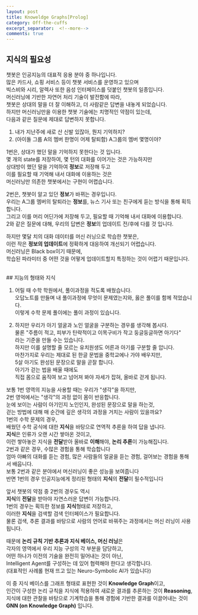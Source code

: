 ```yaml
---
layout: post
title: Knoweldge Graphs[Prolog]
category: Off-the-cuffs
excerpt_separator:  <!--more-->
comments: true
---
```


## 지식의 필요성  

챗봇은 인공지능의 대표적 응용 분야 중 하나입니다.  
많은 카드사, 쇼핑 서비스 등이 챗봇 서비스를 운영하고 있으며  
빅스비와 시리, 알렉사 또한 음성 인터페이스를 덧붙인 챗봇의 일종입니다.  
머신러닝에 기반한 자연어 처리 기술이 발전함에 따라,  
챗봇은 상대의 말을 더 잘 이해하고, 더 사람같은 답변을 내놓게 되었습니다.  
하지만 머신러닝만을 이용한 챗봇 기술에는 치명적인 약점이 있는데,  
다음과 같은 질문에 제대로 답변하지 못합니다.  

1. 내가 지난주에 새로 산 신발 있잖아, 뭔지 기억하지?  
2. (아이돌 그룹 A의 멤버 한명이 어제 탈퇴함) A그룹의 멤버 몇명이야?  

1번은, 상대가 했던 말을 기억하지 못한다는 것 입니다.  
몇 개의 state를 저장하여, 몇 턴의 대화를 이어가는 것은 가능하지만  
상대방이 했던 말을 기억하여 **정보**로 저장해 두고  
이를 필요할 때 기억해 내서 대화에 이용하는 것은  
머신러닝만 의존한 챗봇에서는 구현이 어렵습니다.   

2번은, 챗봇이 알고 있던 **정보**가 바뀌는 경우입니다.  
우리는 A그룹 멤버의 탈퇴라는 **정보**를, 뉴스 기사 또는 친구에게 듣는 방식을 통해 획득합니다.  
그리고 이를 머리 어딘가에 저장해 두고, 필요할 때 기억해 내서 대화에 이용합니다.  
2와 같은 질문에 대해, 우리의 답변은 **정보**의 업데이트 전/후에 다를 것 입니다.  

하지만 몇달 치의 대화 데이터를 머신 러닝으로 학습한 챗봇은,  
이런 작은 **정보의 업데이트**에 정확하게 대응하여 개선되기 어렵습니다.  
머신러닝은 Black box이기 때문에,  
학습된 파라미터 중 어떤 것을 어떻게 업데이트할지 특정하는 것이 어렵기 때문입니다.  

<br>
## 지능의 형태와 지식  

1. 어릴 때 수학 학원에서, 풀이과정을 적도록 배웠습니다.  
오답노트를 만들며 내 풀이과정에 무엇이 문제였는지와, 옳은 풀이를 함께 적었습니다.  
이렇게 수학 문제 풀이에는 풀이 과정이 있습니다.   

2. 하지만 우리가 아기 얼굴과 노인 얼굴을 구분하는 경우를 생각해 봅시다.   
물론 "주름이 적고, 피부가 탄략적이고 이목구비가 작고 둥글둥글하면 아기다"  
라는 기준을 만들 수는 있습니다.  
하지만 이를 설명할 줄 모르는 유치원생도 어른과 아기를 구분할 줄 압니다.   
마찬가지로 우리는 제대로 된 한글 문법을 중학교에나 가야 배우지만,  
5살 아기도 완성된 문장으로 말을 곧잘 합니다.  
아기가 걷는 법을 배울 때에도  
직접 몸으로 움직여 보고 넘어져 봐야 자세가 잡혀, 올바로 걷게 됩니다.

보통 1번 영역의 지능을 사용할 때는 우리가 "생각"을 하지만,  
2번 영억에서는 "생각"의 과정 없이 몸이 반응합니다.   
눈에 보이는 사람이 아기인지 노인인지, 완성된 문장으로 말을 하는것,  
걷는 방법에 대해 매 순간에 깊은 생각의 과정을 거치는 사람이 있을까요?  
1번의 수학 문제의 경우,  
배웠던 수학 공식에 대한 **지식**을 바탕으로 연역적 추론을 하여 답을 냅니다.  
**지식**은 인류가 오랜 시간 쌓아온 것이고,  
이런 쌓아놓은 지식을 **전달**받아 올바로 **이해**해야, **논리 추론**이 가능해집니다.  
2번과 같은 경우, 수많은 경험을 통해 학습합니다  
엄마 아빠의 대화를 듣는 경험, 많은 사람들의 얼굴을 듣는 경험, 걸어보는 경험을 통해서 배웁니다.  
보통 2번과 같은 분야에서 머신러닝이 좋은 성능을 보여줍니다  
반면 1번의 경우 인공지능에게 정리된 형태의 **지식**의 **전달**이 필수적입니다  

앞서 챗봇의 약점 중 2번의 경우도 역시  
**지식**의 **전달**을 받아야 자연스러운 답변이 가능합니다.  
1번의 경우는 획득한 정보를 **지식**형태로 저장하고,  
이러한 **지식**을 검색할 검색 인터페이스가 필요합니다.  
물론 검색, 추론 결과를 바탕으로 사람의 언어로 바꿔주는 과정에서는 머신 러닝이 사용됩니다. 

때문에 **논리 규칙 기반 추론과 지식 베이스, 머신 러닝**은  
각자의 영역에서 우리 지능 구성의 각 부분을 담당하고,  
어떤 하나가 이전의 기술을 완전히 밀어내는 것이 아닌,  
Intelligent Agent를 구성하는 데 있어 협력해야 한다고 생각합니다.   
(대표적인 사례롤 현재 뜨고 있는 Neuro-Symbolic AI가 있습니다)  

이 중 지식 베이스를 그래프 형태로 표현한 것이 **Knowledge Graph**이고,  
인간이 구성한 논리 규칙을 지식에 적용하여 새로운 결과를 추론하는 것이 **Reasoning**,  
지식에 대한 관찰을 바탕으로 기계학습을 통해 경험에 기반한 결과를 이끌어내는 것이  
**GNN (on Knowledge Graph)** 입니다.  
